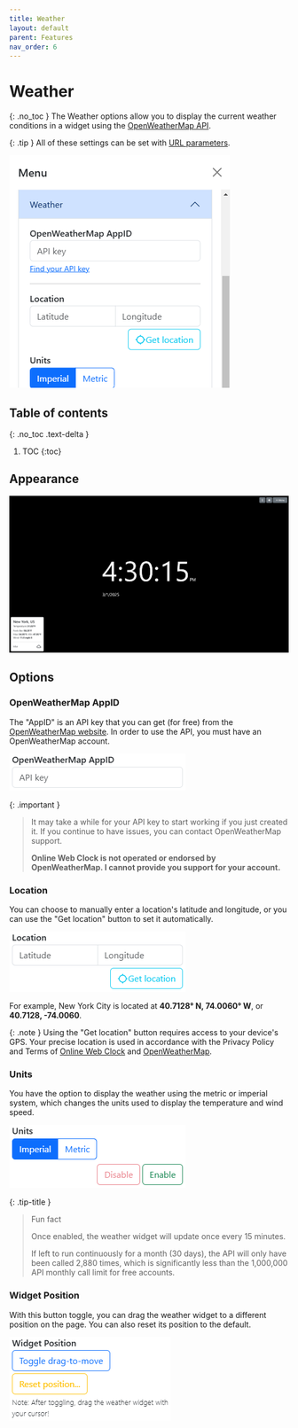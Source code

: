 ```yaml
---
title: Weather
layout: default
parent: Features
nav_order: 6
---
```

# Weather
{: .no_toc }
The Weather options allow you to display the current weather conditions in a widget using the [OpenWeatherMap API](https://openweathermap.org/api).

{: .tip }
All of these settings can be set with [URL parameters](/docs/url-params#weather-widget-parameters).

![A screenshot of the Weather menu options.](/assets/images/docs-Features/weather/weather.png)

## Table of contents
{: .no_toc .text-delta }
1. TOC
{:toc}

## Appearance
![A screenshot of site with the weather widget enabled.](/assets/images/docs-Features/weather/appearance.png)

## Options
### OpenWeatherMap AppID
The "AppID" is an API key that you can get (for free) from the [OpenWeatherMap website](https://home.openweathermap.org/api_keys). In order to use the API, you must have an OpenWeatherMap account.

![A screenshot of the OpenWeatherMap AppID field.](/assets/images/docs-Features/weather/appid.png)

{: .important }
> It may take a while for your API key to start working if you just created it. If you continue to have issues, you can contact OpenWeatherMap support.
>
> **Online Web Clock is not operated or endorsed by OpenWeatherMap. I cannot provide you support for your account.**

### Location
You can choose to manually enter a location's latitude and longitude, or you can use the "Get location" button to set it automatically.

![A screenshot of the Location latitude and longitude fields and GPS button.](/assets/images/docs-Features/weather/location.png)

For example, New York City is located at **40.7128° N, 74.0060° W**, or **40.7128, -74.0060**.

{: .note }
Using the "Get location" button requires access to your device's GPS. Your precise location is used in accordance with the Privacy Policy and Terms of [Online Web Clock](https://online-clock.pages.dev/privacy) and [OpenWeatherMap](https://openweather.co.uk/privacy-policy).

### Units
You have the option to display the weather using the metric or imperial system, which changes the units used to display the temperature and wind speed.

![A screenshot of the Units radio buttons.](/assets/images/docs-Features/weather/units.png)

{: .tip-title }
> Fun fact
> 
> Once enabled, the weather widget will update once every 15 minutes.
> 
> If left to run continuously for a month (30 days), the API will only have been called 2,880 times, which is significantly less than the 1,000,000 API monthly call limit for free accounts.

### Widget Position
With this button toggle, you can drag the weather widget to a different position on the page. You can also reset its position to the default.

![A screenshot of the Widget Position options.](/assets/images/docs-Features/weather/widgetposition.png)
